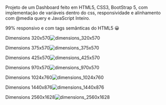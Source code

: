 Projeto de um Dashboard feito em HTML5, CSS3, BootStrap 5, com implementação de variáveis dentro do css, responsividade e alinhamento com @media query e JavaScript Inteiro.

99% responsivo e com tags semânticas do HTML5 😀 

Dimensions 320x570![dimensions_320x570](https://user-images.githubusercontent.com/92833379/149682329-2ab3f079-a218-41ae-887c-20ddb74a61f0.png)


Dimensions 375x570![dimensions_375x570](https://user-images.githubusercontent.com/92833379/149682331-8ed1fb7c-f24b-49a3-b578-8b92a4141cf2.png)


Dimensions 425x570![dimensions_425x570](https://user-images.githubusercontent.com/92833379/149682335-4d0192cb-32b1-422b-b004-00b556fcb95c.png)


Dimensions 970x570![dimensions_970x570](https://user-images.githubusercontent.com/92833379/149682342-5d308a2b-8a26-4d01-a555-2ffe080b987e.png)


Dimensions 1024x760![dimensions_1024x760](https://user-images.githubusercontent.com/92833379/149682367-15cb98e8-d84b-4805-9646-a97967ae10f6.png)


Dimensions 1440x876![dimensions_1440x876](https://user-images.githubusercontent.com/92833379/149682371-2779dd18-e829-4d83-a3a1-27f1c6a4c8a2.png)


Dimensions 2560x1628![dimensions_2560x1628](https://user-images.githubusercontent.com/92833379/149682384-7024e1d1-658d-437e-9144-ba06d7b106db.png)
